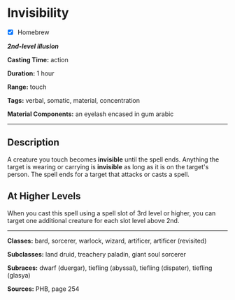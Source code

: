 # Invisibility

- [x] Homebrew

***2nd-level illusion***

**Casting Time:** action

**Duration:** 1 hour

**Range:** touch

**Tags:** verbal, somatic, material, concentration

**Material Components:** an eyelash encased in gum arabic

---

## Description
A creature you touch becomes **invisible** until the spell ends. Anything the target is wearing or carrying is **invisible** as long as it is on the target's person. The spell ends for a target that attacks or casts a spell.

## At Higher Levels
When you cast this spell using a spell slot of 3rd level or higher, you can target one additional creature for each slot level above 2nd.

---

**Classes:** bard, sorcerer, warlock, wizard, artificer, artificer (revisited)

**Subclasses:** land druid, treachery paladin, giant soul sorcerer

**Subraces:** dwarf (duergar), tiefling (abyssal), tiefling (dispater), tiefling (glasya)

**Sources:** PHB, page 254
